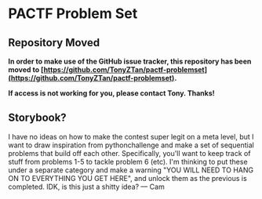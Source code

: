 # PACTF Problem Set

## **Repository Moved**

**In order to make use of the GitHub issue tracker, this repository has been moved to [https://github.com/TonyZTan/pactf-problemset](https://github.com/TonyZTan/pactf-problemset).**

**If access is not working for you, please contact Tony. Thanks!**

## Storybook?

I have no ideas on how to make the contest super legit on a meta level, but I want to draw inspiration from pythonchallenge and make a set of sequential problems that build off each other. Specifically, you'll want to keep track of stuff from problems 1-5 to tackle problem 6 (etc). I'm thinking to put these under a separate category and make a warning "YOU WILL NEED TO HANG ON TO EVERYTHING YOU GET HERE", and unlock them as the previous is completed. IDK, is this just a shitty idea? — Cam